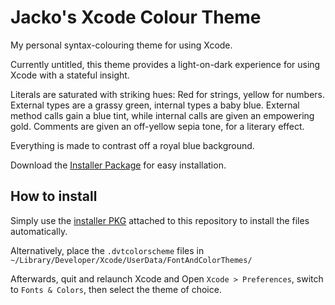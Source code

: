 Jacko's Xcode Colour Theme
==========================

My personal syntax-colouring theme for using Xcode.

Currently untitled, this theme provides a light-on-dark experience for using Xcode with a stateful insight. 

Literals are saturated with striking hues: Red for strings, yellow for numbers. External types are a grassy green, internal types a baby blue. External method calls gain a blue tint, while internal calls are given an empowering gold. Comments are given an off-yellow sepia tone, for a literary effect. 

Everything is made to contrast off a royal blue background. 

Download the [Installer Package](/downloads/jackoalan/JackoXcodeColourTheme/JackoXcodeColourThemeSigned.pkg) for easy installation.

How to install
--------------

Simply use the [installer PKG](/downloads/jackoalan/JackoXcodeColourTheme/JackoXcodeColourThemeSigned.pkg) attached to this repository to install the files automatically.

Alternatively, place the `.dvtcolorscheme` files in `~/Library/Developer/Xcode/UserData/FontAndColorThemes/`

Afterwards, quit and relaunch Xcode and Open `Xcode > Preferences`, switch to `Fonts & Colors`, then select the theme of choice. 
